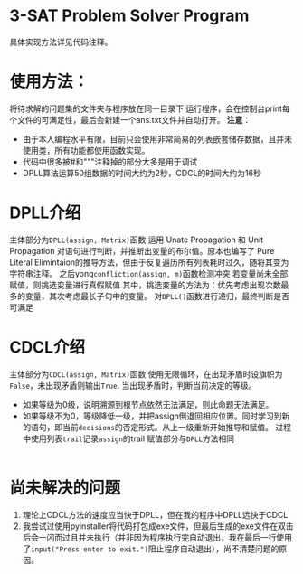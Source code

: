 # 3-SAT Problem Solver Program
具体实现方法详见代码注释。
# 使用方法：
将待求解的问题集的文件夹与程序放在同一目录下
运行程序，会在控制台print每个文件的可满足性，最后会新建一个ans.txt文件并自动打开。
**注意**：
- 由于本人编程水平有限，目前只会使用非常简易的列表嵌套储存数据，且并未使用类，所有功能都使用函数实现。
- 代码中很多被#和"""注释掉的部分大多是用于调试
- DPLL算法运算50组数据的时间大约为2秒，CDCL的时间大约为16秒

# DPLL介绍
主体部分为`DPLL(assign, Matrix)`函数
运用 Unate Propagation 和 Unit Propagation 对语句进行判断，并推断出变量的布尔值。原本也编写了 Pure Literal Elimintaion的推导方法，但由于反复遍历所有列表耗时过久，随将其变为字符串注释。
之后yong`confliction(assign, m)`函数检测冲突
若变量尚未全部赋值，则挑选变量进行真假赋值
其中，挑选变量的方法为：优先考虑出现次数最多的变量，其次考虑最长子句中的变量。
对`DPLL()`函数进行递归，最终判断是否可满足

# CDCL介绍
主体部分为`CDCL(assign, Matrix)`函数
使用无限循环，在出现矛盾时设旗帜为`False`，未出现矛盾则输出`True`.
当出现矛盾时，判断当前决定的等级。
- 如果等级为0级，说明溯源到根节点依然无法满足，则此命题无法满足。
- 如果等级不为0，等级降低一级，并把assign倒退回相应位置。同时学习到新的语句，即当前`decisions`的否定形式。从上一级重新开始推导和赋值。
过程中使用列表`trail`记录`assign`的trail
赋值部分与`DPLL`方法相同  
&nbsp;
# 尚未解决的问题
1. 理论上CDCL方法的速度应当快于DPLL，但在我的程序中DPLL远快于CDCL
2. 我尝试过使用pyinstaller将代码打包成exe文件，但最后生成的exe文件在双击后会一闪而过且并未执行（并非因为程序执行完自动退出，我在最后一行使用了`input("Press enter to exit.")`阻止程序自动退出），尚不清楚问题的原因。